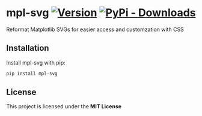 mpl-svg  [![Version](https://img.shields.io/pypi/v/mpl-svg)](https://pypi.org/project/mpl-svg/#history) 
[![PyPi - Downloads](https://img.shields.io/pypi/dm/mpl-svg)](https://pypi.org/project/mpl-svg/#files)
============

Reformat Matplotlib SVGs for easier access and customzation with CSS

## Installation
Install mpl-svg with pip:
```bash
pip install mpl-svg
```

## License
This project is licensed under the **MIT License**